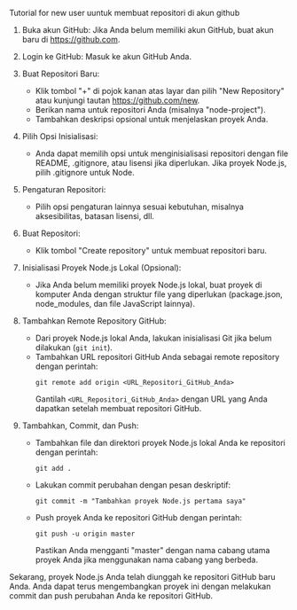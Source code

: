 Tutorial for new user uuntuk membuat repositori di akun github

1. Buka akun GitHub:
   Jika Anda belum memiliki akun GitHub, buat akun baru di https://github.com.

2. Login ke GitHub:
   Masuk ke akun GitHub Anda.

3. Buat Repositori Baru:
   - Klik tombol "+" di pojok kanan atas layar dan pilih "New Repository" atau kunjungi tautan https://github.com/new.
   - Berikan nama untuk repositori Anda (misalnya "node-project").
   - Tambahkan deskripsi opsional untuk menjelaskan proyek Anda.

4. Pilih Opsi Inisialisasi:
   - Anda dapat memilih opsi untuk menginisialisasi repositori dengan file README, .gitignore, atau lisensi jika diperlukan. Jika proyek Node.js, pilih .gitignore untuk Node.

5. Pengaturan Repositori:
   - Pilih opsi pengaturan lainnya sesuai kebutuhan, misalnya aksesibilitas, batasan lisensi, dll.

6. Buat Repositori:
   - Klik tombol "Create repository" untuk membuat repositori baru.

7. Inisialisasi Proyek Node.js Lokal (Opsional):
   - Jika Anda belum memiliki proyek Node.js lokal, buat proyek di komputer Anda dengan struktur file yang diperlukan (package.json, node_modules, dan file JavaScript lainnya).

8. Tambahkan Remote Repository GitHub:
   - Dari proyek Node.js lokal Anda, lakukan inisialisasi Git jika belum dilakukan (`git init`).
   - Tambahkan URL repositori GitHub Anda sebagai remote repository dengan perintah:
     ```
     git remote add origin <URL_Repositori_GitHub_Anda>
     ```
     Gantilah `<URL_Repositori_GitHub_Anda>` dengan URL yang Anda dapatkan setelah membuat repositori GitHub.

9. Tambahkan, Commit, dan Push:
   - Tambahkan file dan direktori proyek Node.js lokal Anda ke repositori dengan perintah:
     ```
     git add .
     ```
   - Lakukan commit perubahan dengan pesan deskriptif:
     ```
     git commit -m "Tambahkan proyek Node.js pertama saya"
     ```
   - Push proyek Anda ke repositori GitHub dengan perintah:
     ```
     git push -u origin master
     ```
     Pastikan Anda mengganti "master" dengan nama cabang utama proyek Anda jika menggunakan nama cabang yang berbeda.

Sekarang, proyek Node.js Anda telah diunggah ke repositori GitHub baru Anda. Anda dapat terus mengembangkan proyek ini dengan melakukan commit dan push perubahan Anda ke repositori GitHub.
